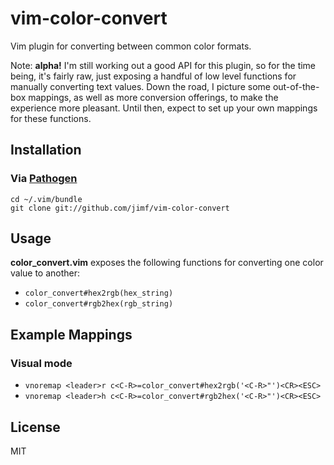 # vim-color-convert

Vim plugin for converting between common color formats.

Note: **alpha!** I'm still working out a good API for this plugin, so for the
time being, it's fairly raw, just exposing a handful of low level functions
for manually converting text values. Down the road, I picture some out-of-the-box
mappings, as well as more conversion offerings, to make the experience more
pleasant. Until then, expect to set up your own mappings for these functions.

## Installation

### Via [Pathogen](https://github.com/tpope/vim-pathogen)

    cd ~/.vim/bundle
    git clone git://github.com/jimf/vim-color-convert

## Usage

__color_convert.vim__ exposes the following functions for converting one color
value to another:

- `color_convert#hex2rgb(hex_string)`
- `color_convert#rgb2hex(rgb_string)`

## Example Mappings

### Visual mode

- `vnoremap <leader>r c<C-R>=color_convert#hex2rgb('<C-R>"')<CR><ESC>`
- `vnoremap <leader>h c<C-R>=color_convert#rgb2hex('<C-R>"')<CR><ESC>`

## License

MIT
